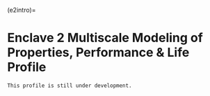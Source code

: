 (e2intro)=

#  Enclave 2 Multiscale Modeling of Properties, Performance & Life Profile


```{note}
This profile is still under development.
```

